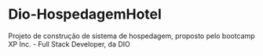 # Dio-HospedagemHotel
Projeto de construção de sistema de hospedagem, proposto pelo bootcamp XP Inc. - Full Stack Developer, da DIO
